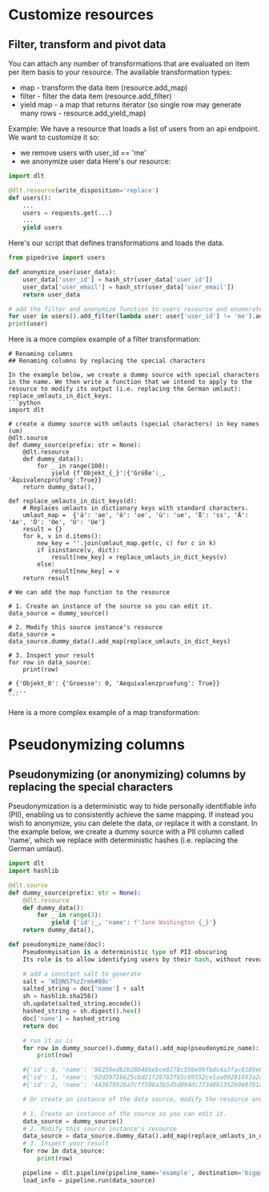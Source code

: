 # Customize resources

## Filter, transform and pivot data

You can attach any number of transformations that are evaluated on item per item basis to your resource. The available transformation types:

- map - transform the data item (resource.add_map)
- filter - filter the data item (resource.add_filter)
- yield map - a map that returns iterator (so single row may generate many rows - resource.add_yield_map)

Example: We have a resource that loads a list of users from an api endpoint. We want to customize it so:

- we remove users with user_id == 'me'
- we anonymize user data
  Here's our resource:

```python
import dlt

@dlt.resource(write_disposition='replace')
def users():
    ...
    users = requests.get(...)
    ...
    yield users
```

Here's our script that defines transformations and loads the data.

```python
from pipedrive import users

def anonymize_user(user_data):
    user_data['user_id'] = hash_str(user_data['user_id'])
    user_data['user_email'] = hash_str(user_data['user_email'])
    return user_data

# add the filter and anonymize function to users resource and enumerate
for user in users().add_filter(lambda user: user['user_id'] != 'me').add_map(anonymize_user):
print(user)
```

Here is a more complex example of a filter transformation:

    # Renaming columns
    ## Renaming columns by replacing the special characters

    In the example below, we create a dummy source with special characters in the name. We then write a function that we intend to apply to the resource to modify its output (i.e. replacing the German umlaut): replace_umlauts_in_dict_keys.
    ```python
    import dlt

    # create a dummy source with umlauts (special characters) in key names (um)
    @dlt.source
    def dummy_source(prefix: str = None):
        @dlt.resource
        def dummy_data():
            for _ in range(100):
                yield {f'Objekt_{_}':{'Größe':_, 'Äquivalenzprüfung':True}}
        return dummy_data(),

    def replace_umlauts_in_dict_keys(d):
        # Replaces umlauts in dictionary keys with standard characters.
        umlaut_map =  {'ä': 'ae', 'ö': 'oe', 'ü': 'ue', 'ß': 'ss', 'Ä': 'Ae', 'Ö': 'Oe', 'Ü': 'Ue'}
        result = {}
        for k, v in d.items():
            new_key = ''.join(umlaut_map.get(c, c) for c in k)
            if isinstance(v, dict):
                result[new_key] = replace_umlauts_in_dict_keys(v)
            else:
                result[new_key] = v
        return result

    # We can add the map function to the resource

    # 1. Create an instance of the source so you can edit it.
    data_source = dummy_source()

    # 2. Modify this source instance's resource
    data_source = data_source.dummy_data().add_map(replace_umlauts_in_dict_keys)

    # 3. Inspect your result
    for row in data_source:
        print(row)

    # {'Objekt_0': {'Groesse': 0, 'Aequivalenzpruefung': True}}
    # ...
    ```

Here is a more complex example of a map transformation:

# Pseudonymizing columns

## Pseudonymizing (or anonymizing) columns by replacing the special characters

Pseudonymization is a deterministic way to hide personally identifiable info (PII), enabling us to consistently achieve the same mapping. If instead you wish to anonymize, you can delete the data, or replace it with a constant. In the example below, we create a dummy source with a PII column called 'name', which we replace with deterministic hashes (i.e. replacing the German umlaut).

```python
import dlt
import hashlib

@dlt.source
def dummy_source(prefix: str = None):
    @dlt.resource
    def dummy_data():
        for _ in range(3):
            yield {'id':_, 'name': f'Jane Washington {_}'}
    return dummy_data(),

def pseudonymize_name(doc):
    Pseudonmyisation is a deterministic type of PII-obscuring
    Its role is to allow identifying users by their hash, without revealing the underlying info.

    # add a constant salt to generate
    salt = 'WI@N57%zZrmk#88c'
    salted_string = doc['name'] + salt
    sh = hashlib.sha256()
    sh.update(salted_string.encode())
    hashed_string = sh.digest().hex()
    doc['name'] = hashed_string
    return doc

    # run it as is
    for row in dummy_source().dummy_data().add_map(pseudonymize_name):
        print(row)

    #{'id': 0, 'name': '96259edb2b28b48bebce8278c550e99fbdc4a3fac8189e6b90f183ecff01c442'}
    #{'id': 1, 'name': '92d3972b625cbd21f28782fb5c89552ce1aa09281892a2ab32aee8feeb3544a1'}
    #{'id': 2, 'name': '443679926a7cff506a3b5d5d094dc7734861352b9e0791af5d39db5a7356d11a'}

    # Or create an instance of the data source, modify the resource and run the source.

    # 1. Create an instance of the source so you can edit it.
    data_source = dummy_source()
    # 2. Modify this source instance's resource
    data_source = data_source.dummy_data().add_map(replace_umlauts_in_dict_keys)
    # 3. Inspect your result
    for row in data_source:
        print(row)

    pipeline = dlt.pipeline(pipeline_name='example', destination='bigquery', dataset_name='normalized_data')
    load_info = pipeline.run(data_source)
```
